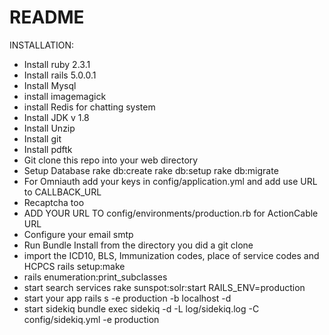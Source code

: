 # README

INSTALLATION:
- Install ruby 2.3.1
- Install rails 5.0.0.1
- Install Mysql
- install imagemagick
- install Redis for chatting system
- Install JDK v 1.8
- Install Unzip
- Install git
- Install pdftk
- Git clone this repo into your web directory
- Setup Database rake db:create rake db:setup rake db:migrate
- For Omniauth add your keys in config/application.yml and add use URL to CALLBACK_URL
- Recaptcha too
- ADD YOUR URL TO config/environments/production.rb for ActionCable URL
- Configure your email smtp
- Run Bundle Install from the directory you did a git clone
- import the ICD10, BLS, Immunization codes, place of service codes and HCPCS rails setup:make
- rails enumeration:print_subclasses
- start search services rake sunspot:solr:start RAILS_ENV=production
- start your app rails s -e production -b localhost -d
- start sidekiq bundle exec sidekiq -d -L log/sidekiq.log -C config/sidekiq.yml -e production

